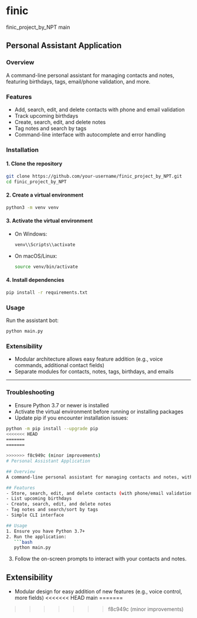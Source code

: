 # finic  
finic_project_by_NPT
main

## Personal Assistant Application

### Overview
A command-line personal assistant for managing contacts and notes, featuring birthdays, tags, email/phone validation, and more.

### Features
- Add, search, edit, and delete contacts with phone and email validation  
- Track upcoming birthdays  
- Create, search, edit, and delete notes  
- Tag notes and search by tags  
- Command-line interface with autocomplete and error handling  

### Installation

#### 1. Clone the repository
```bash
git clone https://github.com/your-username/finic_project_by_NPT.git
cd finic_project_by_NPT
```

#### 2. Create a virtual environment
```bash
python3 -m venv venv
```

#### 3. Activate the virtual environment
- On Windows:
  ```bash
  venv\\Scripts\\activate
  ```
- On macOS/Linux:
  ```bash
  source venv/bin/activate
  ```

#### 4. Install dependencies
```bash
pip install -r requirements.txt
```

### Usage
Run the assistant bot:
```bash
python main.py
```


### Extensibility
- Modular architecture allows easy feature addition (e.g., voice commands, additional contact fields)  
- Separate modules for contacts, notes, tags, birthdays, and emails  

---

### Troubleshooting
- Ensure Python 3.7 or newer is installed  
- Activate the virtual environment before running or installing packages  
- Update pip if you encounter installation issues:
```bash
python -m pip install --upgrade pip
<<<<<<< HEAD
=======
=======

>>>>>>> f8c949c (minor improvements)
# Personal Assistant Application

## Overview
A command-line personal assistant for managing contacts and notes, with features for birthdays, tags, and input validation.

## Features
- Store, search, edit, and delete contacts (with phone/email validation)
- List upcoming birthdays
- Create, search, edit, and delete notes
- Tag notes and search/sort by tags
- Simple CLI interface

## Usage
1. Ensure you have Python 3.7+
2. Run the application:
   ```bash
   python main.py
   ```
3. Follow the on-screen prompts to interact with your contacts and notes.

## Extensibility
- Modular design for easy addition of new features (e.g., voice control, more fields)
<<<<<<< HEAD
main
=======
>>>>>>> f8c949c (minor improvements)

